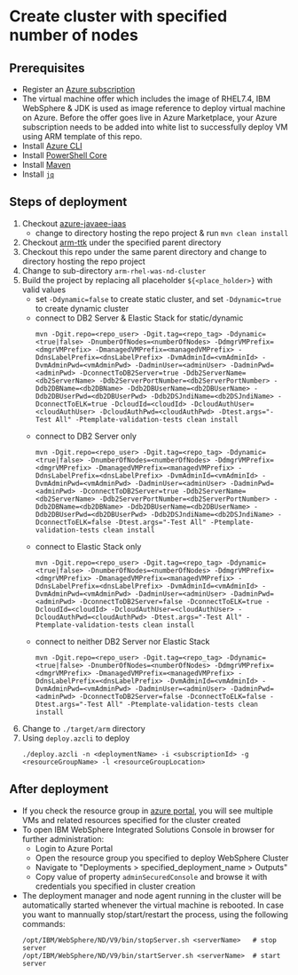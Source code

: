 # Create cluster with specified number of nodes

## Prerequisites
 - Register an [Azure subscription](https://azure.microsoft.com/en-us/)
 - The virtual machine offer which includes the image of RHEL7.4, IBM WebSphere & JDK is used as image reference to deploy virtual machine on Azure. Before the offer goes live in Azure Marketplace, your Azure subscription needs to be added into white list to successfully deploy VM using ARM template of this repo.
 - Install [Azure CLI](https://docs.microsoft.com/cli/azure/install-azure-cli?view=azure-cli-latest)
 - Install [PowerShell Core](https://docs.microsoft.com/powershell/scripting/install/installing-powershell-core-on-linux?view=powershell-7.1)
 - Install [Maven](https://maven.apache.org/download.cgi)
 - Install [`jq`](https://stedolan.github.io/jq/download/)

 ## Steps of deployment
 1. Checkout [azure-javaee-iaas](https://github.com/Azure/azure-javaee-iaas)
    - change to directory hosting the repo project & run `mvn clean install`
 2. Checkout [arm-ttk](https://github.com/Azure/arm-ttk) under the specified parent directory
 3. Checkout this repo under the same parent directory and change to directory hosting the repo project
 4. Change to sub-directory `arm-rhel-was-nd-cluster`
 5. Build the project by replacing all placeholder `${<place_holder>}` with valid values
    - set `-Ddynamic=false` to create static cluster, and set `-Ddynamic=true` to create dynamic cluster
    - connect to DB2 Server & Elastic Stack for static/dynamic 
      ```
      mvn -Dgit.repo=<repo_user> -Dgit.tag=<repo_tag> -Ddynamic=<true|false> -DnumberOfNodes=<numberOfNodes> -DdmgrVMPrefix=<dmgrVMPrefix> -DmanagedVMPrefix=<managedVMPrefix> -DdnsLabelPrefix=<dnsLabelPrefix> -DvmAdminId=<vmAdminId> -DvmAdminPwd=<vmAdminPwd> -DadminUser=<adminUser> -DadminPwd=<adminPwd> -DconnectToDB2Server=true -Ddb2ServerName=<db2ServerName> -Ddb2ServerPortNumber=<db2ServerPortNumber> -Ddb2DBName=<db2DBName> -Ddb2DBUserName=<db2DBUserName> -Ddb2DBUserPwd=<db2DBUserPwd> -Ddb2DSJndiName=<db2DSJndiName> -DconnectToELK=true -DcloudId=<cloudId> -DcloudAuthUser=<cloudAuthUser> -DcloudAuthPwd=<cloudAuthPwd> -Dtest.args="-Test All" -Ptemplate-validation-tests clean install
      ```
    - connect to DB2 Server only
      ```
      mvn -Dgit.repo=<repo_user> -Dgit.tag=<repo_tag> -Ddynamic=<true|false> -DnumberOfNodes=<numberOfNodes> -DdmgrVMPrefix=<dmgrVMPrefix> -DmanagedVMPrefix=<managedVMPrefix> -DdnsLabelPrefix=<dnsLabelPrefix> -DvmAdminId=<vmAdminId> -DvmAdminPwd=<vmAdminPwd> -DadminUser=<adminUser> -DadminPwd=<adminPwd> -DconnectToDB2Server=true -Ddb2ServerName=<db2ServerName> -Ddb2ServerPortNumber=<db2ServerPortNumber> -Ddb2DBName=<db2DBName> -Ddb2DBUserName=<db2DBUserName> -Ddb2DBUserPwd=<db2DBUserPwd> -Ddb2DSJndiName=<db2DSJndiName> -DconnectToELK=false -Dtest.args="-Test All" -Ptemplate-validation-tests clean install
      ```
    - connect to Elastic Stack only 
      ```
      mvn -Dgit.repo=<repo_user> -Dgit.tag=<repo_tag> -Ddynamic=<true|false> -DnumberOfNodes=<numberOfNodes> -DdmgrVMPrefix=<dmgrVMPrefix> -DmanagedVMPrefix=<managedVMPrefix> -DdnsLabelPrefix=<dnsLabelPrefix> -DvmAdminId=<vmAdminId> -DvmAdminPwd=<vmAdminPwd> -DadminUser=<adminUser> -DadminPwd=<adminPwd> -DconnectToDB2Server=false -DconnectToELK=true -DcloudId=<cloudId> -DcloudAuthUser=<cloudAuthUser> -DcloudAuthPwd=<cloudAuthPwd> -Dtest.args="-Test All" -Ptemplate-validation-tests clean install
      ```
    - connect to neither DB2 Server nor Elastic Stack 
      ```
      mvn -Dgit.repo=<repo_user> -Dgit.tag=<repo_tag> -Ddynamic=<true|false> -DnumberOfNodes=<numberOfNodes> -DdmgrVMPrefix=<dmgrVMPrefix> -DmanagedVMPrefix=<managedVMPrefix> -DdnsLabelPrefix=<dnsLabelPrefix> -DvmAdminId=<vmAdminId> -DvmAdminPwd=<vmAdminPwd> -DadminUser=<adminUser> -DadminPwd=<adminPwd> -DconnectToDB2Server=false -DconnectToELK=false -Dtest.args="-Test All" -Ptemplate-validation-tests clean install
      ```
 6. Change to `./target/arm` directory
 7. Using `deploy.azcli` to deploy
    ```
    ./deploy.azcli -n <deploymentName> -i <subscriptionId> -g <resourceGroupName> -l <resourceGroupLocation>
    ```

## After deployment
- If you check the resource group in [azure portal](https://portal.azure.com/), you will see multiple VMs and related resources specified for the cluster created
- To open IBM WebSphere Integrated Solutions Console in browser for further administration:
  - Login to Azure Portal
  - Open the resource group you specified to deploy WebSphere Cluster
  - Navigate to "Deployments > specified_deployment_name > Outputs"
  - Copy value of property `adminSecuredConsole` and browse it with credentials you specified in cluster creation
- The deployment manager and node agent running in the cluster will be automatically started whenever the virtual machine is rebooted. In case you want to mannually stop/start/restart the process, using the following commands:
  ```
  /opt/IBM/WebSphere/ND/V9/bin/stopServer.sh <serverName>   # stop server
  /opt/IBM/WebSphere/ND/V9/bin/startServer.sh <serverName>  # start server
  ```

